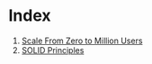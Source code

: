 # Index

1. [Scale From Zero to Million Users](./ScaleFromZeroToMillionUsers/Scale_From_Zero_To_Miliion_Users.md)
2. [SOLID Principles](./System_Design_Principles/System%20Design%20Principles.md)
